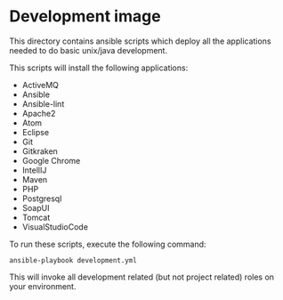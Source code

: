# Development image

This directory contains ansible scripts which deploy all the applications needed to do basic unix/java development.

This scripts will install the following applications:
- ActiveMQ
- Ansible
- Ansible-lint
- Apache2
- Atom
- Eclipse
- Git
- Gitkraken
- Google Chrome
- IntellIJ
- Maven
- PHP
- Postgresql
- SoapUI
- Tomcat
- VisualStudioCode

To run these scripts, execute the following command:

```ansible-playbook development.yml```

This will invoke all development related (but not project related) roles on your environment.

